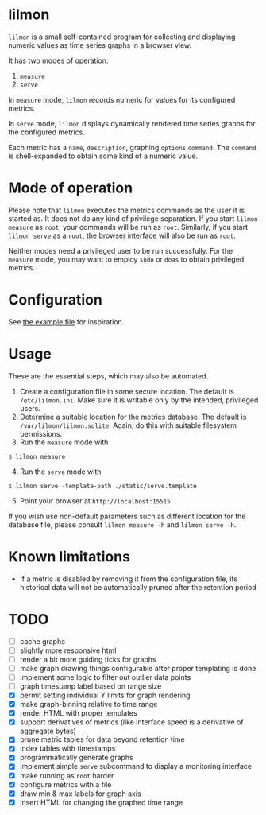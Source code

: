 # lilmon

`lilmon` is a small self-contained program for collecting and displaying numeric
values as time series graphs in a browser view.

It has two modes of operation:
1. `measure`
2. `serve`

In `measure` mode, `lilmon` records numeric for values for its configured
metrics.

In `serve` mode, `lilmon` displays dynamically rendered time series graphs for the configured metrics.

Each metric has a `name`, `description`, graphing `options` `command`. The
`command` is shell-expanded to obtain some kind of a numeric value.

# Mode of operation

Please note that `lilmon` executes the metrics commands as the user it is
started as. It does not do any kind of privilege separation. If you start
`lilmon measure` as `root`, your commands will be run as `root`. Similarly, if
you start `lilmon serve` as a `root`, the browser interface will also be run as
`root`.

Neither modes need a privileged user to be run successfully. For the `measure`
mode, you may want to employ `sudo` or `doas` to obtain privileged metrics.

# Configuration

See [the example file](lilmon.ini.example) for inspiration.

# Usage

These are the essential steps, which may also be automated.

1. Create a configuration file in some secure location. The default is
   `/etc/lilmon.ini`. Make sure it is writable only by the intended, privileged
   users.
2. Determine a suitable location for the metrics database. The default is
   `/var/lilmon/lilmon.sqlite`. Again, do this with suitable filesystem
   permissions.
3. Run the `measure` mode with
```
$ lilmon measure
```
4. Run the `serve` mode with
```
$ lilmon serve -template-path ./static/serve.template
```
5. Point your browser at `http://localhost:15515`

If you wish use non-default parameters such as different location for the
database file, please consult `lilmon measure -h` and `lilmon serve -h`.

# Known limitations

- If a metric is disabled by removing it from the configuration file, its
  historical data will not be automatically pruned after the retention period

# TODO

- [ ] cache graphs
- [ ] slightly more responsive html
- [ ] render a bit more guiding ticks for graphs
- [ ] make graph drawing things configurable after proper templating is done
- [ ] implement some logic to filter out outlier data points
- [ ] graph timestamp label based on range size
- [x] permit setting individual Y limits for graph rendering
- [x] make graph-binning relative to time range
- [x] render HTML with proper templates
- [x] support derivatives of metrics (like interface speed is a derivative of aggregate bytes)
- [x] prune metric tables for data beyond retention time
- [x] index tables with timestamps
- [x] programmatically generate graphs
- [x] implement simple `serve` subcommand to display a monitoring interface
- [x] make running as `root` harder
- [x] configure metrics with a file
- [x] draw min & max labels for graph axis
- [x] insert HTML for changing the graphed time range
